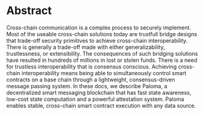 # Abstract

Cross-chain communication is a complex process to securely implement.
Most of the useable cross-chain solutions today are trustfull bridge 
designs that trade-off security primitives to achieve cross-chain 
interoperability. There is generally a trade-off made with either 
generalizability, trustlessness, or extensibility. The consequences of 
such bridging solutions have resulted in hundreds of millions in lost 
or stolen funds. There is a need for trustless interoperability that is 
consensus conscious. Achieving cross-chain interoperability means being 
able to simultaneously control smart contracts on a base chain through a 
lightweight, consensus-driven message passing system. In these docs, we 
describe Paloma, a decentralized smart messaging blockchain that has fast 
state awareness, low-cost state computation and a powerful attestation system. 
Paloma enables stable, cross-chain smart contract execution with any data source.
